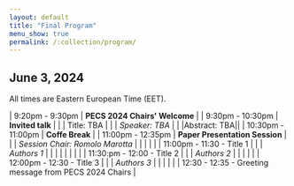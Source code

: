 ```yaml
---
layout: default
title: "Final Program"
menu_show: true
permalink: /:collection/program/
---
```





## June 3, 2024

All times are Eastern European Time (EET).

| 9:20pm - 9:30pm | **PECS 2024 Chairs' Welcome** |
| 9:30pm - 10:30pm | **Invited talk** |
| | Title: TBA |
| | *Speaker: TBA* |
| |Abstract: TBA||
| 10:30pm - 11:00pm | **Coffe Break** |
| 11:00pm - 12:35pm | **Paper Presentation Session** |
| | *Session Chair: Romolo Marotta* |
| | |
| | 11:00pm - 11:30 - Title 1 |
| | *Authors 1* |
| | |
| | |
| | 11:30:pm - 12:00 - Title 2 |
| | *Authors 2* |
| | |
| | 12:00pm - 12:30 - Title 3 |
| | *Authors 3* |
| | |
| | 12:30 - 12:35 - Greeting message from PECS 2024 Chairs |



